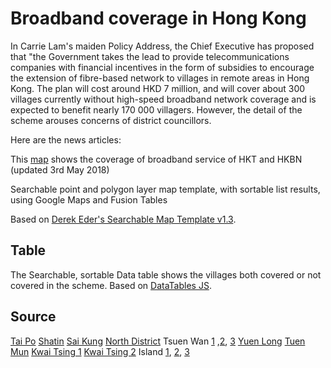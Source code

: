 Broadband coverage in Hong Kong
========================
In Carrie Lam's maiden Policy Address, the Chief Executive has proposed that "the Government takes the lead to provide telecommunications companies with financial incentives in the form of subsidies to encourage the extension of fibre-based network to villages in remote areas in Hong Kong. The plan will cost around HKD 7 million, and will cover about 300 villages currently without high-speed broadband network coverage and is expected to benefit nearly 170 000 villagers. However, the detail of the scheme arouses concerns of district councillors.

Here are the news articles:

This [map](http://hk01data.github.io/broadband/) shows the coverage of broadband service of HKT and HKBN (updated 3rd May 2018)

Searchable point and polygon layer map template, with sortable list results, using Google Maps and Fusion Tables

Based on [Derek Eder's Searchable Map Template v1.3](http://derekeder.com/searchable_map_template/).


## Table
The Searchable, sortable Data table shows the villages both covered or not covered in the scheme.
Based on [DataTables JS](https://datatables.net/).


## Source

[Tai Po](http://www.districtcouncils.gov.hk/tp/doc/2016_2019/tc/dc_meetings_doc/14020/TPDC_2018_10.pdf)
[Shatin](http://www.districtcouncils.gov.hk/st/doc/2016_2019/tc/committee_meetings_doc/DHC/13871/st_dhc_2018_011_tcannex.pdf)
[Sai Kung](http://www.districtcouncils.gov.hk/sk/doc/2016_2019/tc/committee_meetings_doc/hehc/14314/SK_hehc_2018_029_TC.pdf)
[North District](http://www.districtcouncils.gov.hk/north/doc/2016_2019/tc/committee_meetings_doc/dmweic/13734/n_dmweic_2018_014_ch_v2.pdf)
Tsuen Wan [1](http://www.districtcouncils.gov.hk/tw/doc/2016_2019/tc/dc_meetings_doc/13960/TWDC_Paper_No_142_1718_Annex1.pdf) ,[2](http://www.districtcouncils.gov.hk/tw/doc/2016_2019/tc/dc_meetings_doc/13960/TWDC_Paper_No_142_1718_Annex2.pdf), [3](http://www.districtcouncils.gov.hk/tw/doc/2016_2019/tc/dc_meetings_doc/13960/TWDC_Paper_No_142_1718_Annex3.pdf)
[Yuen Long](http://www.districtcouncils.gov.hk/yl/doc/2016_2019/tc/committee_meetings_doc/tp_dc/14167/tpdc_2018_003.pdf)
[Tuen Mun](http://www.districtcouncils.gov.hk/tm/doc/2016_2019/tc/committee_meetings_doc/cihc/14077/cihc_2018_009.pdf)
[Kwai Tsing 1](http://www.districtcouncils.gov.hk/kwt/doc/2016_2019/tc/committee_meetings_doc/DFMC/14145/11_D_2018_AnnexI.pdf)
[Kwai Tsing 2](http://www.districtcouncils.gov.hk/kwt/doc/2016_2019/tc/committee_meetings_doc/DFMC/14145/11_D_2018_AnnexII.pdf)
Island [1](http://www.districtcouncils.gov.hk/island/doc/2016_2019/tc/dc_meetings_doc/13577/IS_2018_27_A1_TC.pdf), [2](http://www.districtcouncils.gov.hk/island/doc/2016_2019/tc/dc_meetings_doc/13577/IS_2018_27_A2_TC.pdf), [3](http://www.districtcouncils.gov.hk/island/doc/2016_2019/tc/dc_meetings_doc/13577/IS_2018_27_A3_TC.pdf)
